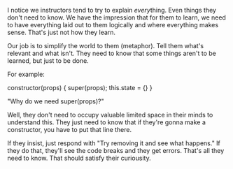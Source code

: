 I notice we instructors tend to try to explain *every*thing. Even things they don't need to know. We have the impression that for them to learn, we need to have everything laid out to them logically and where everything makes sense. That's just not how they learn.

Our job is to simplify the world to them (metaphor). Tell them what's relevant and what isn't. They need to know that some things aren't to be learned, but just to be done.

For example: 

constructor(props) {
    super(props);
    this.state = {}
}

"Why do we need super(props)?"

Well, they don't need to occupy valuable limited space in their minds to understand this. They just need to know that if they're gonna make a constructor, you have to put that line there.

If they insist, just respond with "Try removing it and see what happens." If they do that, they'll see the code breaks and they get errors. That's all they need to know. That should satisfy their curiousity.
